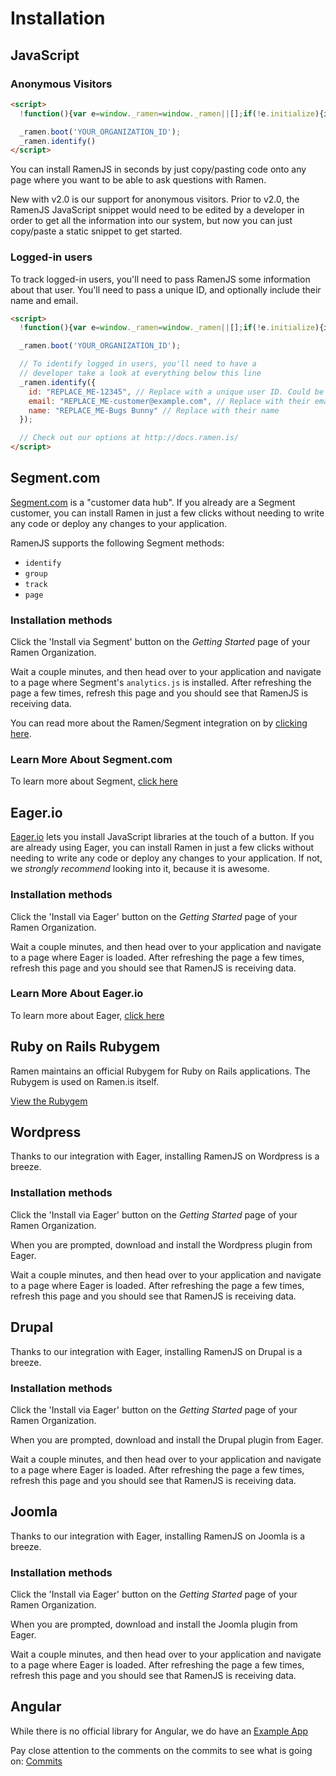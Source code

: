 # Installation

## JavaScript

### Anonymous Visitors

```html
<script>
  !function(){var e=window._ramen=window._ramen||[];if(!e.initialize){if(e.invoked)return void(window.console&&console.error&&console.error("Ramen snippet included twice."));e.invoked=!0,e.methods=["boot","ready","identify","group","track","page","reset","ask"],e.factory=function(r){return function(){var t=Array.prototype.slice.call(arguments);return t.unshift(r),e.push(t),e}};for(var r=0;r<e.methods.length;r++){var t=e.methods[r];e[t]=e.factory(t)}var n=document.createElement("script");n.type="text/javascript",n.async=!0,n.src="https://cdn.ramen.is/assets/ramen.js";var o=document.getElementsByTagName("script")[0];o.parentNode.insertBefore(n,o)}}();

  _ramen.boot('YOUR_ORGANIZATION_ID');
  _ramen.identify()
</script>
```

You can install RamenJS in seconds by just copy/pasting code onto
any page where you want to be able to ask questions with Ramen.

New with v2.0 is our support for anonymous visitors. Prior to
v2.0, the RamenJS JavaScript snippet would need to be edited
by a developer in order to get all the information into our system,
but now you can just copy/paste a static snippet to get started.

### Logged-in users

To track logged-in users, you'll need to pass RamenJS
some information about that user. You'll need to pass
a unique ID, and optionally include their name and email.

```html
<script>
  !function(){var e=window._ramen=window._ramen||[];if(!e.initialize){if(e.invoked)return void(window.console&&console.error&&console.error("Ramen snippet included twice."));e.invoked=!0,e.methods=["boot","ready","identify","group","track","page","reset","ask"],e.factory=function(r){return function(){var t=Array.prototype.slice.call(arguments);return t.unshift(r),e.push(t),e}};for(var r=0;r<e.methods.length;r++){var t=e.methods[r];e[t]=e.factory(t)}var n=document.createElement("script");n.type="text/javascript",n.async=!0,n.src="https://cdn.ramen.is/assets/ramen.js";var o=document.getElementsByTagName("script")[0];o.parentNode.insertBefore(n,o)}}();

  _ramen.boot('YOUR_ORGANIZATION_ID');

  // To identify logged in users, you'll need to have a
  // developer take a look at everything below this line
  _ramen.identify({
    id: "REPLACE_ME-12345", // Replace with a unique user ID. Could be their email
    email: "REPLACE_ME-customer@example.com", // Replace with their email address
    name: "REPLACE_ME-Bugs Bunny" // Replace with their name
  });

  // Check out our options at http://docs.ramen.is/
</script>
```


## Segment.com

[Segment.com](https://segment.com/?utm_source=partners&utm_medium=docs&utm_campaign=ramen.is)
is a "customer data hub". If you already are
a Segment customer, you can install Ramen in just
a few clicks without needing
to write any code or deploy any changes to your application.

RamenJS supports the following Segment methods:

* `identify`
* `group`
* `track` 
* `page`

### Installation methods

Click the 'Install via Segment' button on the _Getting Started_ page of your
Ramen Organization.

Wait a couple minutes, and then head over to your application and
navigate to a page where Segment's `analytics.js` is installed.
After refreshing the page a few times, refresh this page and you
should see that RamenJS is receiving data.

You can read more about the Ramen/Segment integration on by
[clicking here](https://segment.com/docs/integrations/ramen/#secure-mode).

### Learn More About Segment.com

To learn more about Segment, [click here](https://segment.com/?utm_source=partners&utm_medium=docs&utm_campaign=ramen.is)


## Eager.io

[Eager.io](https://eager.io/app/ramen?utm_source=partners&utm_medium=docs&utm_campaign=ramen.is)
lets you install JavaScript libraries at the touch
of a button. If you are already using Eager, you can install Ramen in just a few clicks without needing
to write any code or deploy any changes to your application.
If not, we *strongly recommend* looking into it, because it is awesome.

### Installation methods

Click the 'Install via Eager' button on the _Getting Started_ page of your
Ramen Organization.

Wait a couple minutes, and then head over to your application and
navigate to a page where Eager is loaded.
After refreshing the page a few times, refresh this page and you
should see that RamenJS is receiving data.

### Learn More About Eager.io

To learn more about Eager, [click here](https://eager.io/?utm_source=partners&utm_medium=docs&utm_campaign=ramen.is)

## Ruby on Rails Rubygem

Ramen maintains an official Rubygem for Ruby on Rails applications. The Rubygem is used on Ramen.is itself.

[View the Rubygem](https://rubygems.org/gems/ramen-rails)

## Wordpress

Thanks to our integration with Eager, installing RamenJS on Wordpress is a breeze.

### Installation methods

Click the 'Install via Eager' button on the _Getting Started_ page of your
Ramen Organization.

When you are prompted, download and install the Wordpress plugin from Eager.

Wait a couple minutes, and then head over to your application and
navigate to a page where Eager is loaded.
After refreshing the page a few times, refresh this page and you
should see that RamenJS is receiving data.

## Drupal

Thanks to our integration with Eager, installing RamenJS on Drupal is a breeze.

### Installation methods

Click the 'Install via Eager' button on the _Getting Started_ page of your
Ramen Organization.

When you are prompted, download and install the Drupal plugin from Eager.

Wait a couple minutes, and then head over to your application and
navigate to a page where Eager is loaded.
After refreshing the page a few times, refresh this page and you
should see that RamenJS is receiving data.


## Joomla

Thanks to our integration with Eager, installing RamenJS on Joomla is a breeze.

### Installation methods

Click the 'Install via Eager' button on the _Getting Started_ page of your
Ramen Organization.

When you are prompted, download and install the Joomla plugin from Eager.

Wait a couple minutes, and then head over to your application and
navigate to a page where Eager is loaded.
After refreshing the page a few times, refresh this page and you
should see that RamenJS is receiving data.


## Angular

While there is no official library for Angular, we do have an
[Example App](https://github.com/ramen-dev/angular-seed)

Pay close attention to the comments on the commits to see what
is going on: [Commits](https://github.com/ramen-dev/angular-seed/commits/master)
